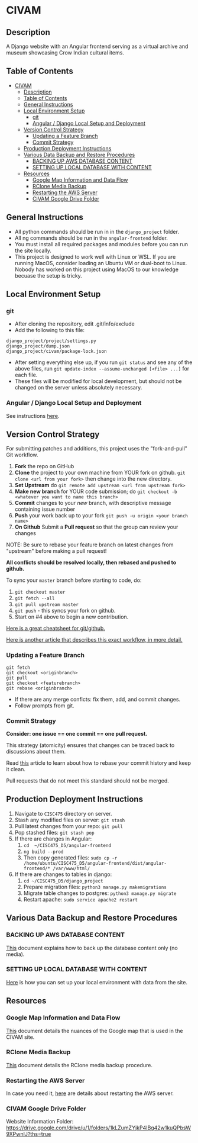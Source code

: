 # CIVAM

## Description

A Django website with an Angular frontend serving as a virtual archive and museum showcasing Crow Indian cultural items.

## Table of Contents
- [CIVAM](#civam)
  - [Description](#description)
  - [Table of Contents](#table-of-contents)
  - [General Instructions](#general-instructions)
  - [Local Environment Setup](#local-environment-setup)
    - [git](#git)
    - [Angular / Django Local Setup and Deployment](#angular--django-local-setup-and-deployment)
  - [Version Control Strategy](#version-control-strategy)
    - [Updating a Feature Branch](#updating-a-feature-branch)
    - [Commit Strategy](#commit-strategy)
  - [Production Deployment Instructions](#production-deployment-instructions)
  - [Various Data Backup and Restore Procedures](#various-data-backup-and-restore-procedures)
    - [BACKING UP AWS DATABASE CONTENT](#backing-up-aws-database-content)
    - [SETTING UP LOCAL DATABASE WITH CONTENT](#setting-up-local-database-with-content)
  - [Resources](#resources)
    - [Google Map Information and Data Flow](#google-map-information-and-data-flow)
    - [RClone Media Backup](#rclone-media-backup)
    - [Restarting the AWS Server](#restarting-the-aws-server)
    - [CIVAM Google Drive Folder](#civam-google-drive-folder)

## General Instructions
* All python commands should be run in in the `django_project` folder.
* All ng commands should be run in the `angular-frontend` folder.
* You must install all required packages and modules before you can run the site locally.
* This project is designed to work well with Linux or WSL. If you are running MacOS, consider loading an Ubuntu VM or dual-boot to Linux. Nobody has worked on this project using MacOS to our knowledge becuase the setup is tricky.

## Local Environment Setup

### git
* After cloning the repository, edit .git/info/exclude
* Add the following to this file:

```
django_project/project/settings.py 
django_project/dump.json 
django_project/civam/package-lock.json
```

* After setting everything else up, if you run `git status` and see any of the above files, run `git update-index --assume-unchanged [<file> ...]` for each file. 
* These files will be modified for local development, but should not be changed on the server unless absolutely necessary.

### Angular / Django Local Setup and Deployment
See instructions [here](docs/LOCAL_SETUP.md).

## Version Control Strategy

For submitting patches and additions, this project uses the "fork-and-pull" Git workflow.

 1. **Fork** the repo on GitHub
 2. **Clone** the project to your own machine from YOUR fork on github. `git clone <url from your fork>` then 
 change into the new directory.
 3. **Set Upstream** do `git remote add upstream <url from upstream fork>`
 4. **Make new branch** for YOUR code submission; do `git checkout -b <whatever you want to name this branch>`
 5. **Commit** changes to your *new* branch,  with descriptive message containing issue number
 6. **Push** your work back up to your fork `git push -u origin <your branch name>`
 7. **On Github** Submit a **Pull request** so that the group can review your changes

NOTE: Be sure to rebase your feature branch on latest changes from "upstream"
before making a pull request!

**All conflicts should be resolved locally, then rebased and pushed to github.**

To sync your `master` branch before starting to code, do:
 1. `git checkout master`
 2. `git fetch --all`
 3. `git pull upstream master`
 4. `git push` - this syncs your fork on github.
 5. Start on #4 above to begin a new contribution.

[Here is a great cheatsheet for git/github.](https://education.github.com/git-cheat-sheet-education.pdf)

[Here is another article that describes this exact workflow, in more detail.](https://blog.scottlowe.org/2015/01/27/using-fork-branch-git-workflow/)

### Updating a Feature Branch

```
git fetch
git checkout <originbranch>
git pull
git checkout <featurebranch>
git rebase <originbranch>
```

* If there are any merge conficts: fix them, add, and commit changes.
* Follow prompts from git.

### Commit Strategy

**Consider: one issue == one commit == one pull request.**

This strategy (atomicity) ensures that changes can be traced back to discussions about them.

Read [this](http://gitready.com/advanced/2009/02/10/squashing-commits-with-rebase.html) article to learn about how to rebase your commit history and keep it clean.

Pull requests that do not meet this standard should not be merged.

## Production Deployment Instructions
1. Navigate to `CISC475` directory on server.
2. Stash any modified files on server: `git stash`
3. Pull latest changes from your repo: `git pull`
4. Pop stashed files: `git stash pop`
5. If there are changes in Angular:
    1. `cd  ~/CISC475_D5/angular-frontend`
    2. `ng build --prod`
    3. Then copy generated files: `sudo cp -r /home/ubuntu/CISC475_D5/angular-frontend/dist/angular-frontend/* /var/www/html/`
 1. If there are changes to tables in django:
    1. `cd ~/CISC475_D5/django_project`
    2. Prepare migration files: `python3 manage.py makemigrations`
    3. Migrate table changes to postgres: `python3 manage.py migrate`
    4. Restart apache: `sudo service apache2 restart`

## Various Data Backup and Restore Procedures

### BACKING UP AWS DATABASE CONTENT

[This](docs/AWS_DB_BACKUP_AND_RESTORE.md) document explains how to back up the database content only (no media).

### SETTING UP LOCAL DATABASE WITH CONTENT

[Here](docs/LOCAL_DB_RESTORE.md) is how you can set up your local environment with data from the site.

## Resources

### Google Map Information and Data Flow

[This](docs/map_info.md) document details the nuances of the Google map that is used in the CIVAM site.

### RClone Media Backup

[This](docs/rclone_instructions.md) document details the RClone media backup procedure.

### Restarting the AWS Server

In case you need it, [here](docs/RESTART_INSTANCE.md) are details about restarting the AWS server.

### CIVAM Google Drive Folder
Website Information Folder: https://drive.google.com/drive/u/1/folders/1kLZumZYjkP4IBg42w1kuQPbsW9XPwnIJ?ths=true
